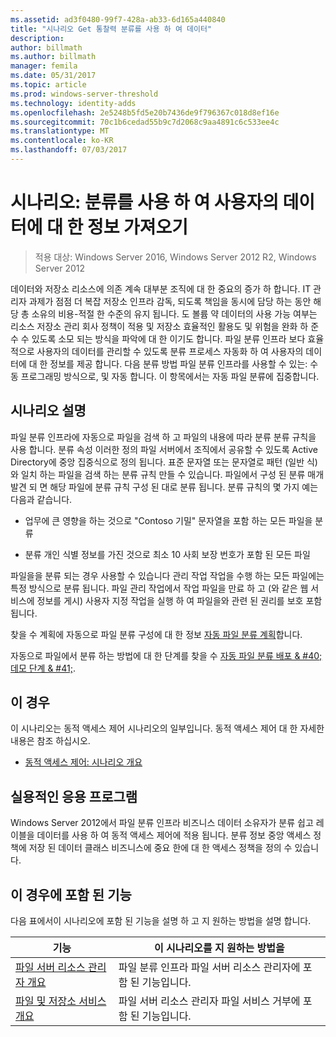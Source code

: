 ```yaml
---
ms.assetid: ad3f0480-99f7-428a-ab33-6d165a440840
title: "시나리오 Get 통찰력 분류를 사용 하 여 데이터"
description: 
author: billmath
ms.author: billmath
manager: femila
ms.date: 05/31/2017
ms.topic: article
ms.prod: windows-server-threshold
ms.technology: identity-adds
ms.openlocfilehash: 2e5248b5fd5e20b7436de9f796367c018d8ef16e
ms.sourcegitcommit: 70c1b6cedad55b9c7d2068c9aa4891c6c533ee4c
ms.translationtype: MT
ms.contentlocale: ko-KR
ms.lasthandoff: 07/03/2017
---
```

# <a name="scenario-get-insight-into-your-data-by-using-classification"></a>시나리오: 분류를 사용 하 여 사용자의 데이터에 대 한 정보 가져오기

>적용 대상: Windows Server 2016, Windows Server 2012 R2, Windows Server 2012

데이터와 저장소 리소스에 의존 계속 대부분 조직에 대 한 중요의 증가 하 합니다. IT 관리자 과제가 점점 더 복잡 저장소 인프라 감독, 되도록 책임을 동시에 담당 하는 동안 해당 총 소유의 비용-적절 한 수준의 유지 됩니다. 도 볼륨 약 데이터의 사용 가능 여부는 리소스 저장소 관리 회사 정책이 적용 및 저장소 효율적인 활용도 및 위험을 완화 하 준수 수 있도록 소모 되는 방식을 파악에 대 한 이기도 합니다. 파일 분류 인프라 보다 효율적으로 사용자의 데이터를 관리할 수 있도록 분류 프로세스 자동화 하 여 사용자의 데이터에 대 한 정보를 제공 합니다. 다음 분류 방법 파일 분류 인프라를 사용할 수 있는: 수동 프로그래밍 방식으로, 및 자동 합니다. 이 항목에서는 자동 파일 분류에 집중합니다.  
  
## <a name="BKMK_OVER"></a>시나리오 설명  
파일 분류 인프라에 자동으로 파일을 검색 하 고 파일의 내용에 따라 분류 분류 규칙을 사용 합니다. 분류 속성 이러한 정의 파일 서버에서 조직에서 공유할 수 있도록 Active Directory에 중앙 집중식으로 정의 됩니다. 표준 문자열 또는 문자열로 패턴 (일반 식)와 일치 하는 파일을 검색 하는 분류 규칙 만들 수 있습니다. 파일에서 구성 된 분류 매개 발견 되 면 해당 파일에 분류 규칙 구성 된 대로 분류 됩니다. 분류 규칙의 몇 가지 예는 다음과 같습니다.  
  
-   업무에 큰 영향을 하는 것으로 "Contoso 기밀" 문자열을 포함 하는 모든 파일을 분류  
  
-   분류 개인 식별 정보를 가진 것으로 최소 10 사회 보장 번호가 포함 된 모든 파일  
  
파일을을 분류 되는 경우 사용할 수 있습니다 관리 작업 작업을 수행 하는 모든 파일에는 특정 방식으로 분류 됩니다. 파일 관리 작업에서 작업 파일을 만료 하 고 (와 같은 웹 서비스에 정보를 게시) 사용자 지정 작업을 실행 하 여 파일을와 관련 된 권리를 보호 포함 됩니다.  
  
찾을 수 계획에 자동으로 파일 분류 구성에 대 한 정보 [자동 파일 분류 계획](assetId:///e3c3bb4b-3034-42b7-b391-8ef5f5851955)합니다.  
  
자동으로 파일에서 분류 하는 방법에 대 한 단계를 찾을 수 [자동 파일 분류 배포 & #40; 데모 단계 & #41;](Deploy-Automatic-File-Classification--Demonstration-Steps-.md).  
  
## <a name="in-this-scenario"></a>이 경우  
이 시나리오는 동적 액세스 제어 시나리오의 일부입니다. 동적 액세스 제어 대 한 자세한 내용은 참조 하십시오.  
  
-   [동적 액세스 제어: 시나리오 개요](Dynamic-Access-Control--Scenario-Overview.md)  
  
## <a name="BKMK_APP"></a>실용적인 응용 프로그램  
Windows Server 2012에서 파일 분류 인프라 비즈니스 데이터 소유자가 분류 쉽고 레이블을 데이터를 사용 하 여 동적 액세스 제어에 적용 됩니다. 분류 정보 중앙 액세스 정책에 저장 된 데이터 클래스 비즈니스에 중요 한에 대 한 액세스 정책을 정의 수 있습니다.  
  
## <a name="BKMK_NEW"></a>이 경우에 포함 된 기능  
다음 표에서이 시나리오에 포함 된 기능을 설명 하 고 지 원하는 방법을 설명 합니다.  
  
|기능|이 시나리오를 지 원하는 방법을|  
|-----------|---------------------------------|  
|[파일 서버 리소스 관리자 개요](https://technet.microsoft.com/library/hh831701.aspx)|파일 분류 인프라 파일 서버 리소스 관리자에 포함 된 기능입니다.|  
|[파일 및 저장소 서비스 개요](https://technet.microsoft.com/library/hh831487.aspx)|파일 서버 리소스 관리자 파일 서비스 거부에 포함 된 기능입니다.|  
  


